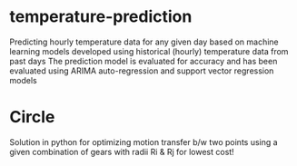 # temperature-prediction
Predicting hourly temperature data for any given day based on machine learning models developed using historical (hourly) temperature data from past days
The prediction model is evaluated for accuracy and has been evaluated using ARIMA auto-regression and support vector regression models

# Circle
Solution in python for optimizing motion transfer b/w two points using a given combination of gears with radii Ri & Rj for lowest cost!
